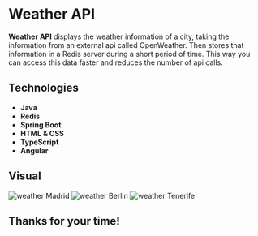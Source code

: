 # Weather API

**Weather API** displays the weather information of a city, taking the information from an external api called OpenWeather. Then stores that information in a Redis server during a short period of time. This way you can access this data faster and reduces the number of api calls.

## Technologies

- **Java**
- **Redis**
- **Spring Boot**
- **HTML & CSS**
- **TypeScript**
- **Angular**

## Visual

![weather Madrid](https://github.com/user-attachments/assets/b17e1e9b-2646-4788-b9ad-236241396848)
![weather Berlin](https://github.com/user-attachments/assets/9fbb68da-711c-48f9-a75e-8f10fe64556f)
![weather Tenerife](https://github.com/user-attachments/assets/4e780825-7c22-4b31-8bc8-0b05381578ca)

## Thanks for your time!
